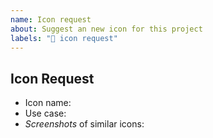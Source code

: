 ```yaml
---
name: Icon request
about: Suggest an new icon for this project
labels: "🙌 icon request"
---
```


<!--
Before creating an icon request, please search to see if someone has requested the icon already. If there is an open request, please add a 👍.
A note about brand logos and related material : We follow the decision from Feather Icons (https://github.com/feathericons/feather/issues/763) to deprecate icons relating to brands.
You will find some in the set, but we won't add any new ones. https://simpleicons.org has 24x24 SVG icons for this purpose.

-->

## Icon Request

* Icon name:
* Use case:
* _Screenshots_ of similar icons:
